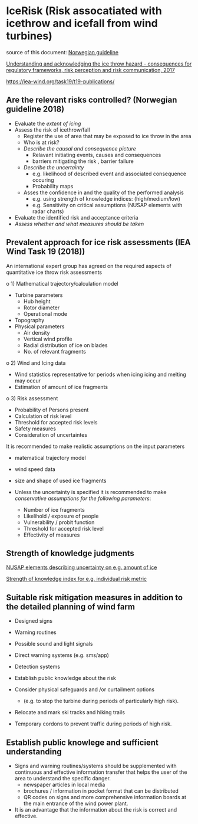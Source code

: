 IceRisk (Risk assocatiated with icethrow and icefall from wind turbines)
========================================================================

source of this document: [Norwegian guideline](https://windren.se/WW2018/03_2_24_Bredesen_Norwegian_guidelines_regarding_the_risk_of_icethrow_for_the_public_Pub_v2_draft.pdf)


[Understanding and acknowledging the ice throw hazard - consequences for regulatory frameworks, risk perception and risk communication, 2017](https://iopscience.iop.org/article/10.1088/1742-6596/926/1/012001/pdf)
  
  https://iea-wind.org/task19/t19-publications/

Are the relevant risks controlled? (Norwegian guideline 2018)
-------------------------------------------------------------
  - Evaluate the *extent of icing*
  - Assess the risk of icethrow/fall
    - Register the use of area that may be exposed to ice throw in the area
    - Who is at risk?
    - *Describe the causal and consequence picture*
       - Relavant initiating events, causes and consequences
       - barriers mitigating the risk , barrier failure
    - *Describe the uncertainty*
      - e.g. likelihood of described event and associated consequence occuring
      - Probability maps
    - Asses the confidence in and the quality of the performed analysis
      - e.g. using strength of knowledge indices: (high/medium/low)
      - e.g. Sensitivity on critical assumptions (NUSAP elements with radar charts)
 - Evaluate the identified risk and acceptance criteria
 - *Assess whether and what measures should be taken*




 
Prevalent approach for ice risk assessments (IEA Wind Task 19 (2018))
---------------------------------------------------------------------

An international expert group has agreed on the required aspects of quantitative ice throw risk assessments


o 1) Mathematical trajectory/calculation model
  - Turbine parameters
     - Hub height
     - Rotor diameter
     - Operational mode
  - Topography
  - Physical parameters
     - Air density
     - Vertical wind profile
     - Radial distribution of ice on blades
     - No. of relevant fragments
     
o 2) Wind and Icing data
  - Wind statistics representative for periods when icing icing and melting may occur
  - Estimation of amount of ice fragments
  
o 3) Risk assessment
  - Probability of Persons present
  - Calculation of risk level
  - Threshold for accepted risk levels
  - Safety measures
  - Consideration of uncertaintes


It is recommended to make realistic assumptions on the input parameters
  - matematical trajectory model
  - wind speed data
  - size and shape of used ice fragments

  - Unless the uncertainty is specified it is recommended to make *conservative assumptions for the following parameters*:
     - Number of ice fragments
     - Likelihold / exposure of people
     - Vulnerability / probit function
     - Threshold for accepted risk level
     - Effectivity of measures

Strength of knowledge judgments
-------------------------------
[NUSAP elements describing uncertainty on e.g. amount of ice](https://raw.githubusercontent.com/rolveb/REBooT_public/main/strength_of_knowledge_judgment/NUSAP_pedigree.py)

[Strength of knowledge index for e.g. individual risk metric](https://github.com/rolveb/REBooT_public/blob/main/strength_of_knowledge_judgment/strength_of_knowledge_index.md)

Suitable risk mitigation measures in addition to the detailed planning of wind farm
-----------------------------------------------------------------------------------
  - Designed signs
  - Warning routines
  - Possible sound and light signals
  - Direct warning systems (e.g. sms/app)
  - Detection systems
  - Establish public knowledge about the risk
  - Consider physical safeguards and /or curtailment options
    - (e.g. to stop the turbine during periods of particularly high risk).

  - Relocate and mark ski tracks and hiking trails
  - Temporary cordons to prevent traffic during periods of high risk.

Establish public knowlege and sufficient understanding
------------------------------------------------------
  - Signs and warning routines/systems should be supplemented with continuous and effective information transfer that helps the user of the area to understand the specific danger.
     - newspaper articles in local media
     - brochures / information in pocket format that can be distributed
     - QR codes on signs and more comprehensive information boards at the main entrance of the wind power plant.
  - It is an advantage that the information about the risk is correct and effective.


